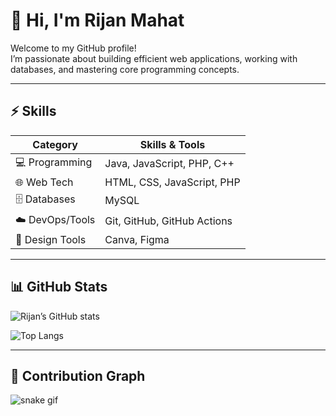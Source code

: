# 👋 Hi, I'm Rijan Mahat

Welcome to my GitHub profile!  
I’m passionate about building efficient web applications, working with databases, and mastering core programming concepts.  

---

## ⚡ Skills

| Category          | Skills & Tools                           |
|-------------------|-------------------------------------------|
| 💻 Programming    | Java, JavaScript, PHP, C++                |
| 🌐 Web Tech       | HTML, CSS, JavaScript, PHP                |
| 🗄️ Databases      | MySQL                                     |
| ☁️ DevOps/Tools   | Git, GitHub, GitHub Actions               |
| 🎨 Design Tools   | Canva, Figma                              |

---

## 📊 GitHub Stats

![Rijan’s GitHub stats](https://github-readme-stats.vercel.app/api?username=DevRijan&show_icons=true&theme=radical)

![Top Langs](https://github-readme-stats.vercel.app/api/top-langs/?username=DevRijan&layout=compact&theme=radical)

---

## 🐍 Contribution Graph

![snake gif](https://github.com/DevRijan/DevRijan/blob/output/github-contribution-grid-snake.svg)
